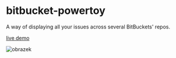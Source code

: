 # bitbucket-powertoy
A way of displaying all your issues across several BitBuckets' repos.

[live demo](https://bitbucket-powertoy.azurewebsites.net/)

![obrazek](https://user-images.githubusercontent.com/5922575/168697440-7e0cdfbe-8e0d-48b6-95a4-6cadb0c29962.png)

